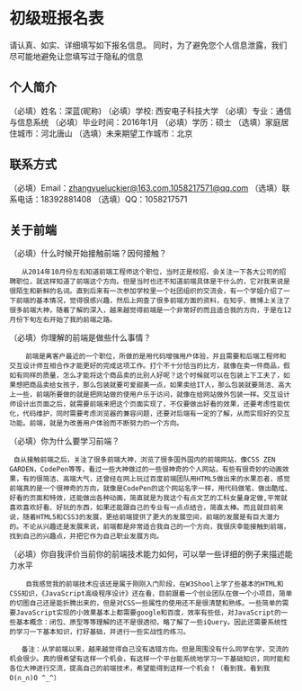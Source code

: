 ﻿# 初级班报名表

请认真、如实、详细填写如下报名信息。
同时，为了避免您个人信息泄露，我们尽可能地避免让您填写过于隐私的信息

## 个人简介

（必填）姓名：深蓝(昵称)
（必填）学校: 西安电子科技大学
（必填）专业：通信与信息系统
（必填）毕业时间：2016年1月
（必填）学历：硕士
（选填）家庭居住城市：河北唐山
（选填）未来期望工作城市：北京

## 联系方式

（必填）Email：zhangyueluckier@163.com,1058217571@qq.com
（选填）联系电话：18392881408
（选填）QQ：1058217571

## 关于前端

（必填）什么时候开始接触前端？因何接触？
       
       从2014年10月份左右知道前端工程师这个职位，当时正是校招，会关注一下各大公司的招聘职位，就这样知道了前端这个方向。但是当时也还不知道前端具体是干什么的，它对我来说是很陌生和新鲜的名词。直到后来有一次参加学校里一个社团组织的交流会，有一个学姐介绍了一下前端的基本情况，觉得很感兴趣，然后上网查了很多前端方面的资料，在知乎、微博上关注了很多前端大神，随着了解的深入，越来越觉得前端是一个非常好的而且适合我的方向，于是在12月份下旬左右开始了我的前端之路。
 
（必填）你理解的前端是做些什么事情？
        
        前端是离客户最近的一个职位，所做的是用代码增强用户体验，并且需要和后端工程师和交互设计师互相合作才能更好的完成这项工作。打个不十分恰当的比方，就像在卖一件商品，假如有同样的质量，怎么才能将这个商品卖的比别人好呢？这个时候就可以在包装上下工夫了，如果想把商品卖给女孩子，那么包装就要可爱甜美一点，如果卖给IT人，那么包装就要简洁、高大上一些，前端所要做的就是把网站做的使用户乐于访问，就像在给网站做外包装一样。交互设计师设计出页面之后，就需要前端来把这个页面实现了，不仅要做出好看的效果，还要考虑性能优化，代码维护，同时需要考虑浏览器的兼容问题，还要对后端有一定的了解，从而实现好的交互功能。前端，就是为改善用户体验而不断努力的一个方向。

（必填）你为什么要学习前端？
       
     自从接触前端之后，关注了很多前端大神，浏览了很多国外国内的前端网站，像CSS ZEN GARDEN，CodePen等等，看过一些大神做过的一些很神奇的个人网站，有些有很奇妙的动画效果，有的很简洁、高端大气，还曾经在网上玩过百度前端团队用HTML5做出来的水果忍者，感觉前端真的是一个很神奇的方向，就像是CodePen的这个网站名字一样，用代码做笔，做出酷炫、好看的页面和特效，还能做出各种动画，简直就是为我这个有点文艺的工科女量身定做,平常就喜欢喜欢好看、好玩的东西，如果还能跟自己的专业有一点点结合，简直太棒。而且就目前来说，随着HTML5和CSS3的发展，更给前端提供了更大的发展空间，前端的发展是有巨大潜力的。不论从兴趣还是发展来说，前端都是非常适合我自己的一个方向，我很庆幸能接触到前端，找到自己的兴趣点，并把它作为自己职业发展方向。

（必填）你自我评价当前你的前端技术能力如何，可以举一些详细的例子来描述能力水平
        
        自我感觉我的前端技术应该还是属于刚刚入门阶段，在W3Shool上学了些基本的HTML和CSS知识，《JavaScript高级程序设计》还在看，目前跟着一个创业团队在做一个小项目，简单的切图自己还是能折腾出来的，但是对CSS一些属性的使用还不是很清楚和熟练。一些简单的需要JavaScript实现的小效果基本上都需要google和百度，效率有些低，对JavaScript的一些基本概念：闭包、原型等等理解的还不是很透彻，略了解了一些iQuery。因此还需要系统性的学习一下基本知识，打好基础，并进行一些实战性的练习。
      
       备注：从学前端以来，越来越觉得自己没有选错方向。但是周围没有什么同学在学，交流的机会很少。真的很希望有这样一个机会，有这样一个平台能系统地学习一下基础知识，同时能和各位大神进行交流，提高自己的前端技术，希望能得到这样一个机会！（看到我，看到我O(∩_∩)O ^_^）
